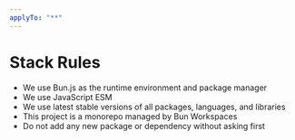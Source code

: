 ```yaml
---
applyTo: "**"
---
```


# Stack Rules

- We use Bun.js as the runtime environment and package manager
- We use JavaScript ESM
- We use latest stable versions of all packages, languages, and libraries
- This project is a monorepo managed by Bun Workspaces
- Do not add any new package or dependency without asking first

